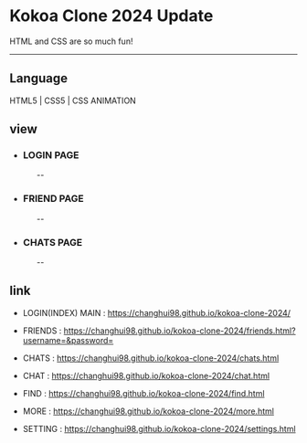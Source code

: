 # Kokoa Clone 2024 Update

HTML and CSS are so much fun!

<hr>

## Language

HTML5 | CSS5 | CSS ANIMATION

## view

<ul>
    <li>
    <h3>LOGIN PAGE</h3>
        <ul>
            --
        </ul>
    </li>
    <li>
    <h3>FRIEND PAGE</h3>
        <ul>
            --
        </ul>
    </li>
        <li>
    <h3>CHATS PAGE</h3>
        <ul>
            --
        </ul>
    </li>
</ul>

## link

- LOGIN(INDEX) MAIN : https://changhui98.github.io/kokoa-clone-2024/

- FRIENDS : https://changhui98.github.io/kokoa-clone-2024/friends.html?username=&password=

- CHATS : https://changhui98.github.io/kokoa-clone-2024/chats.html

- CHAT : https://changhui98.github.io/kokoa-clone-2024/chat.html

- FIND : https://changhui98.github.io/kokoa-clone-2024/find.html

- MORE : https://changhui98.github.io/kokoa-clone-2024/more.html

- SETTING : https://changhui98.github.io/kokoa-clone-2024/settings.html
